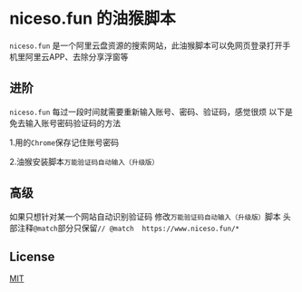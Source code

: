 # niceso.fun 的油猴脚本

``` niceso.fun ``` 是一个阿里云盘资源的搜索网站，此油猴脚本可以免网页登录打开手机里阿里云APP、去除分享浮窗等

## 进阶
`niceso.fun` 每过一段时间就需要重新输入账号、密码、验证码，感觉很烦 以下是免去输入账号密码验证码的方法

1.用的`Chrome`保存记住账号密码

2.油猴安装脚本`万能验证码自动输入（升级版）`

## 高级
如果只想针对某一个网站自动识别验证码
修改`万能验证码自动输入（升级版）`脚本
头部注释`@match`部分只保留`// @match  https://www.niceso.fun/*`


## License
 
[MIT](https://choosealicense.com/licenses/mit/)
